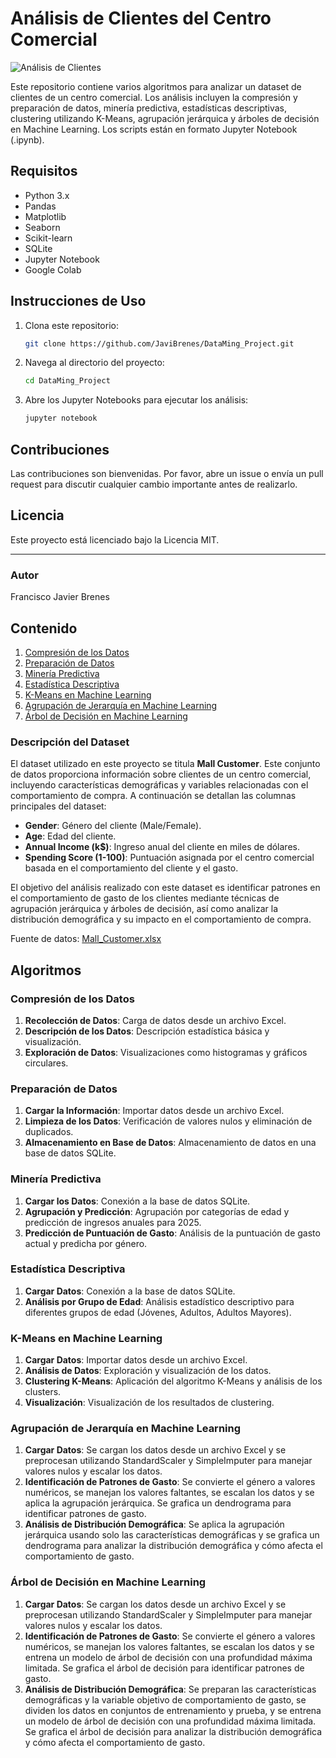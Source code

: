 # Análisis de Clientes del Centro Comercial

![Análisis de Clientes](images/mall_customers_analysis.png)

Este repositorio contiene varios algoritmos para analizar un dataset de clientes de un centro comercial. Los análisis incluyen la compresión y preparación de datos, minería predictiva, estadísticas descriptivas, clustering utilizando K-Means, agrupación jerárquica y árboles de decisión en Machine Learning. Los scripts están en formato Jupyter Notebook (.ipynb).

## Requisitos

- Python 3.x
- Pandas
- Matplotlib
- Seaborn
- Scikit-learn
- SQLite
- Jupyter Notebook
- Google Colab

## Instrucciones de Uso

1. Clona este repositorio: 
    ```bash
   git clone https://github.com/JaviBrenes/DataMing_Project.git
    ```
2. Navega al directorio del proyecto:
    ```bash
    cd DataMing_Project
    ```
3. Abre los Jupyter Notebooks para ejecutar los análisis:
    ```bash
    jupyter notebook
    ```

## Contribuciones

Las contribuciones son bienvenidas. Por favor, abre un issue o envía un pull request para discutir cualquier cambio importante antes de realizarlo.

## Licencia

Este proyecto está licenciado bajo la Licencia MIT.

---

### Autor

Francisco Javier Brenes



## Contenido

1. [Compresión de los Datos](Compresión%20de%20los%20Datos.ipynb)
2. [Preparación de Datos](Preparación%20de%20Datos.ipynb)
3. [Minería Predictiva](Minería%20Predictiva.ipynb)
4. [Estadística Descriptiva](Estadística%20Descriptiva.ipynb)
5. [K-Means en Machine Learning](K-Means%20en%20Machine%20Learning.ipynb)
6. [Agrupación de Jerarquía en Machine Learning](Agrupación%20de%20Jerarquia%20en%20Machine%20Learning.ipynb)
7. [Árbol de Decisión en Machine Learning](Arbol%20decision%20Machine%20Learning.ipynb)

### Descripción del Dataset

El dataset utilizado en este proyecto se titula **Mall Customer**. Este conjunto de datos proporciona información sobre clientes de un centro comercial, incluyendo características demográficas y variables relacionadas con el comportamiento de compra. A continuación se detallan las columnas principales del dataset:

- **Gender**: Género del cliente (Male/Female).
- **Age**: Edad del cliente.
- **Annual Income (k$)**: Ingreso anual del cliente en miles de dólares.
- **Spending Score (1-100)**: Puntuación asignada por el centro comercial basada en el comportamiento del cliente y el gasto.

El objetivo del análisis realizado con este dataset es identificar patrones en el comportamiento de gasto de los clientes mediante técnicas de agrupación jerárquica y árboles de decisión, así como analizar la distribución demográfica y su impacto en el comportamiento de compra.

Fuente de datos: [Mall_Customer.xlsx](https://github.com/JaviBrenes/DataMing_Project/blob/main/Mall_Customer.xlsx)


## Algoritmos

### Compresión de los Datos


1. **Recolección de Datos**: Carga de datos desde un archivo Excel.
2. **Descripción de los Datos**: Descripción estadística básica y visualización.
3. **Exploración de Datos**: Visualizaciones como histogramas y gráficos circulares.

### Preparación de Datos


1. **Cargar la Información**: Importar datos desde un archivo Excel.
2. **Limpieza de los Datos**: Verificación de valores nulos y eliminación de duplicados.
3. **Almacenamiento en Base de Datos**: Almacenamiento de datos en una base de datos SQLite.

### Minería Predictiva


1. **Cargar los Datos**: Conexión a la base de datos SQLite.
2. **Agrupación y Predicción**: Agrupación por categorías de edad y predicción de ingresos anuales para 2025.
3. **Predicción de Puntuación de Gasto**: Análisis de la puntuación de gasto actual y predicha por género.

### Estadística Descriptiva


1. **Cargar Datos**: Conexión a la base de datos SQLite.
2. **Análisis por Grupo de Edad**: Análisis estadístico descriptivo para diferentes grupos de edad (Jóvenes, Adultos, Adultos Mayores).

### K-Means en Machine Learning


1. **Cargar Datos**: Importar datos desde un archivo Excel.
2. **Análisis de Datos**: Exploración y visualización de los datos.
3. **Clustering K-Means**: Aplicación del algoritmo K-Means y análisis de los clusters.
4. **Visualización**: Visualización de los resultados de clustering.

### Agrupación de Jerarquía en Machine Learning


1. **Cargar Datos**: Se cargan los datos desde un archivo Excel y se preprocesan utilizando StandardScaler y SimpleImputer para manejar valores nulos y escalar los datos.
2. **Identificación de Patrones de Gasto**: Se convierte el género a valores numéricos, se manejan los valores faltantes, se escalan los datos y se aplica la agrupación jerárquica. Se grafica un dendrograma para identificar patrones de gasto.
3. **Análisis de Distribución Demográfica**: Se aplica la agrupación jerárquica usando solo las características demográficas y se grafica un dendrograma para analizar la distribución demográfica y cómo afecta el comportamiento de gasto.

### Árbol de Decisión en Machine Learning


1. **Cargar Datos**: Se cargan los datos desde un archivo Excel y se preprocesan utilizando StandardScaler y SimpleImputer para manejar valores nulos y escalar los datos.
2. **Identificación de Patrones de Gasto**: Se convierte el género a valores numéricos, se manejan los valores faltantes, se escalan los datos y se entrena un modelo de árbol de decisión con una profundidad máxima limitada. Se grafica el árbol de decisión para identificar patrones de gasto.
3. **Análisis de Distribución Demográfica**: Se preparan las características demográficas y la variable objetivo de comportamiento de gasto, se dividen los datos en conjuntos de entrenamiento y prueba, y se entrena un modelo de árbol de decisión con una profundidad máxima limitada. Se grafica el árbol de decisión para analizar la distribución demográfica y cómo afecta el comportamiento de gasto.
